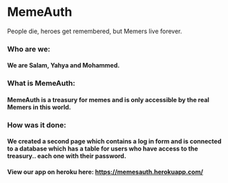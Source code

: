 # MemeAuth
People die, heroes get remembered, but Memers live forever.

### Who are we:
#### We are Salam, Yahya and Mohammed.

### What is MemeAuth:
#### MemeAuth is a treasury for memes and is only accessible by the real Memers in this world.

### How was it done:
#### We created a second page which contains a log in form and is connected to a database which has a table for users who have access to the treasury.. each one with their password.

#### View our app on heroku here: https://memesauth.herokuapp.com/
